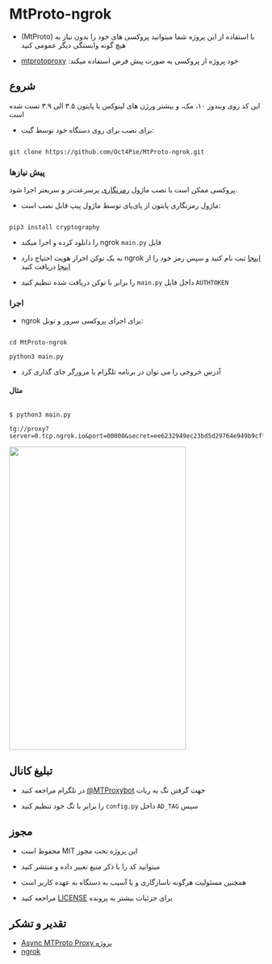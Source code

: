 
# MtProto-ngrok



* (MtProto) با استفاده از این پروژه شما میتوانید پروکسی های خود را بدون نیاز به هیچ  گونه وابستگی دیگر عمومی کنید 

*  [mtprotoproxy](https://github.com/alexbers/mtprotoproxy) :خود پروژه از پروکسی به صورت پیش فرض استفاده میکند

  

## شروع

این کد روی ویندوز ۱۰، مک، و بیشتر ورژن های لینوکس با پایتون ۳.۵ الی ۳.۹ تست شده است

* برای نصب برای روی دستگاه خود توسط گیت:

```

git clone https://github.com/Oct4Pie/MtProto-ngrok.git

```

### پیش نیازها

  

پروکسی ممکن است با نصب ماژول [رمزنگاری](https://pypi.org/project/cryptography/) پرسرعت‌تر و سریعتر اجرا شود.

  

* ماژول رمزنگاری پایتون از پای‌پای توسط ماژول پیپ قابل نصب است:

```

pip3 install cryptography

```

  

* را دانلود کرده و اجرا میکند ngrok `main.py` فایل

  

* به یک توکن احراز هویت احتیاج دارد ngrok [اینجا](https://dashboard.ngrok.com/signup) ثبت نام کنید و سپس رمز خود را از [اینجا](https://dashboard.ngrok.com/auth/your-authtoken) دریافت کنید

  

* را برابر با توکن دریافت شده تنظیم کنید `main.py` داخل فایل `AUTHTOKEN`

  

### اجرا

  

* ngrok برای اجرای پروکسی سرور و تونل:

  

```

cd MtProto-ngrok

python3 main.py

```

  

* آدرس خروجی را می توان در برنامه تلگرام یا مرورگر جای گذاری کرد

  

#### مثال

```

$ python3 main.py

tg://proxy?server=0.tcp.ngrok.io&port=00000&secret=ee6232949ec23bd5d29764e949b9cff9e87777772e74656c656772616d2e6f7267

```


<img  src="./proxy_demo.gif"  width="350"  height="600">

  

## تبلیغ کانال

* در تلگرام مراجعه کنید [@MTProxybot](https://t.me/MTProxybot) جهت گرفتن تگ به ربات

* را برابر با تگ خود تنظیم کنید `config.py` داخل `AD_TAG` سپس



## مجوز

* محفوظ است MIT این پروژه تحت مجوز

* میتوانید کد را با ذکر منبع تغییر داده و منتشر کنید

* همچنین مسئولیت هرگونه ناسازگاری و یا آسیب به دستگاه به عهده کاربر است

* مراجعه کنید [LICENSE](LICENSE) برای جزئیات بیشتر به پرونده

  
  

## تقدیر و تشکر

*  [Async MTProto Proxy پروژه](https://github.com/alexbers/mtprotoproxy)
*  [ngrok](https://ngrok.io)